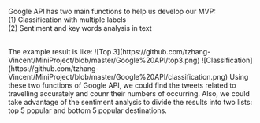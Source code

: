 
Google API has two main functions to help us develop our MVP:<br>
(1) Classification with multiple labels <br>
(2) Sentiment and key words analysis in text

<br>
The example result is like: 
![Top 3](https://github.com/tzhang-Vincent/MiniProject/blob/master/Google%20API/top3.png)
![Classification](https://github.com/tzhang-Vincent/MiniProject/blob/master/Google%20API/classification.png)
Using these two functions of Google API, we could find the tweets related to travelling accurately and counr their numbers of occurring. Also, we could take advantage of the sentiment analysis to divide the results into two lists: top 5 popular and bottom 5 popular destinations.
<br>
